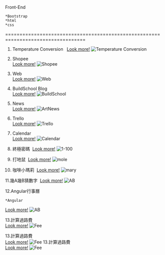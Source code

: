 Front-End 
 
    *Bootstrap  
    *html  
    *css
==================================================================================
1. Temperature Conversion   
[Look more!](https://calenderjs.azurewebsites.net/FC.html) 
![Temperature Conversion ](https://github.com/chenyihusan/Foreground/blob/master/imagefrontend/FC.png?raw=true)

2. Shopee  
[Look more!](https://calenderjs.azurewebsites.net/shop.html)
![Shopee](https://github.com/chenyihusan/Foreground/blob/master/imagefrontend/shopeeimage.png?raw=true)

3.  Web  
[Look more!](https://calenderjs.azurewebsites.net/Web.html)
 ![Web](https://github.com/chenyihusan/Foreground/blob/master/imagefrontend/FireShot%20Capture%2012%20-%20Title%20-%20file____Users_alice_Documents_GithubHW_shopee_Web.html.png?raw=true)  
 
4.  BuildSchool Blog  
[Look more!](https://calenderjs.azurewebsites.net/bsblog.html)
![BuildSchool](https://github.com/chenyihusan/Foreground/blob/master/imagefrontend/BS.png?raw=true)

5. News  
[Look more!](https://calenderjs.azurewebsites.net/NewNews.html)
![ArtNews](https://github.com/chenyihusan/Foreground/blob/master/imagefrontend/artnews.png?raw=true)

6. Trello  
[Look more!](https://calenderjs.azurewebsites.net/trello.html)
![Trello](https://github.com/chenyihusan/Foreground/blob/master/imagefrontend/trello.png?raw=true)  

7. Calendar  
[Look more!](https://calenderjs.azurewebsites.net/Calendar.html)
![Calendar](https://github.com/chenyihusan/Foreground/blob/master/imagefrontend/calendar.png?raw=true)  

8. 終極密碼  
[Look more!](https://calenderjs.azurewebsites.net/JSpassword.html)
![1-100](https://github.com/chenyihusan/Foreground/blob/master/imagefrontend/JSpassword.png?raw=true)  

9. 打地鼠  
[Look more!](https://calenderjs.azurewebsites.net/mole.html)
![mole](https://github.com/chenyihusan/Foreground/blob/master/imagefrontend/mole.png?raw=true)  

10. 咖啡小瑪莉  
[Look more!](https://calenderjs.azurewebsites.net/mary.html)
![mary](https://github.com/chenyihusan/Foreground/blob/master/imagefrontend/mary.png?raw=true)  

11.幾A幾B猜數字  
[Look more!](https://calenderjs.azurewebsites.net/numberAB.html)
![AB](https://github.com/chenyihusan/Foreground/blob/master/imagefrontend/螢幕快照%202018-05-19%20下午6.17.05.png?raw=true)  

12.Angular行事曆  

 
 
    *Angular 
[Look more!](https://calenderjs.azurewebsites.net/jquerycalendar.html)
![AB](https://github.com/chenyihusan/Foreground/blob/master/imagefrontend/JQcalendar.png?raw=true)  

13.計算過路費  
[Look more!](https://calenderjs.azurewebsites.net/maptravel.html)
![Fee](https://github.com/chenyihusan/Foreground/blob/master/imagefrontend/maptravelimage.png?raw=true)  

13.計算過路費  
[Look more!](https://calenderjs.azurewebsites.net/maptravel.html)
![Fee](https://github.com/chenyihusan/Foreground/blob/master/imagefrontend/maptravelimage.png?raw=true) 
13.計算過路費  
[Look more!](https://calenderjs.azurewebsites.net/maptravel.html)
![Fee](https://github.com/chenyihusan/Foreground/blob/master/imagefrontend/maptravelimage.png?raw=true) 
